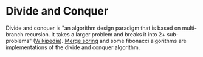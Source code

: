 # Divide and Conquer

Divide and conquer is "an algorithm design paradigm that is based on multi-branch recursion. It takes a larger problem and breaks it into 2+ sub-problems" ([Wikipedia](https://en.wikipedia.org/wiki/Divide_and_conquer_algorithm)). [Merge soring](https://github.com/aspittel/coding_cheat_sheets/blob/master/sorting/mergesort.md) and some fibonacci algorithms are implementations of the divide and conquer algorithm.